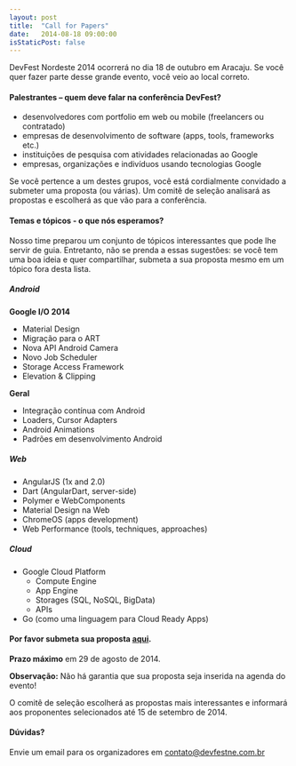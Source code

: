 ```yaml
---
layout: post
title:  "Call for Papers"
date:   2014-08-18 09:00:00
isStaticPost: false
---
```

DevFest Nordeste 2014 ocorrerá no dia 18 de outubro em Aracaju. Se você quer fazer parte desse grande evento, você veio ao local correto.

#### Palestrantes – quem deve falar na conferência DevFest?

* desenvolvedores com portfolio em web ou mobile (freelancers ou contratado)
* empresas de desenvolvimento de software (apps, tools, frameworks etc.)
* instituições de pesquisa com atividades relacionadas ao Google
* empresas, organizações e indivíduos usando tecnologias Google

Se você pertence a um destes grupos, você está cordialmente convidado a submeter uma proposta (ou várias). Um comitê de seleção analisará as propostas e escolherá as que vão para a conferência.<br/>

#### Temas e tópicos - o que nós esperamos?
Nosso time preparou um conjunto de tópicos interessantes que pode lhe servir de guia. Entretanto, não se prenda a essas sugestões: se você tem uma boa ideia e quer compartilhar, submeta a sua proposta mesmo em um tópico fora desta lista.

##### Android

__Google I/O 2014__

* Material Design
* Migração para o ART
* Nova API Android Camera 
* Novo Job Scheduler
* Storage Access Framework
* Elevation & Clipping

__Geral__

* Integração contínua com Android
* Loaders, Cursor Adapters
* Android Animations
* Padrões em desenvolvimento Android

##### Web

* AngularJS (1x and 2.0)
* Dart (AngularDart, server-side)
* Polymer e WebComponents
* Material Design na Web
* ChromeOS (apps development)
* Web Performance (tools, techniques, approaches)


##### Cloud

* Google Cloud Platform
  * Compute Engine
  * App Engine
  * Storages (SQL, NoSQL, BigData)
  * APIs
* Go (como uma linguagem para Cloud Ready Apps)


#### Por favor submeta sua proposta [aqui](http://bit.ly/devfestne-call).
__Prazo máximo__ em 29 de agosto de 2014.

__Observação:__ Não há garantia que sua proposta seja inserida na agenda do evento!<br/>

O comitê de seleção escolherá as propostas mais interessantes e informará aos proponentes selecionados até 15 de setembro de 2014.<br/>

#### Dúvidas? 
Envie um email para os organizadores em [contato@devfestne.com.br](mailto:contato@devfestne.com.br)